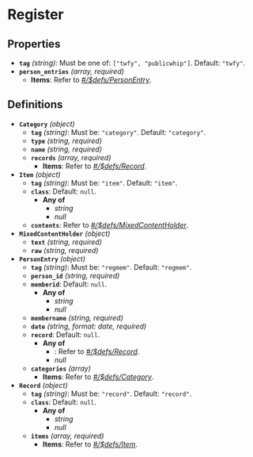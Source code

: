 # Register

## Properties

- **`tag`** *(string)*: Must be one of: `["twfy", "publicwhip"]`. Default: `"twfy"`.
- **`person_entries`** *(array, required)*
  - **Items**: Refer to *[#/$defs/PersonEntry](#%24defs/PersonEntry)*.
## Definitions

- <a id="%24defs/Category"></a>**`Category`** *(object)*
  - **`tag`** *(string)*: Must be: `"category"`. Default: `"category"`.
  - **`type`** *(string, required)*
  - **`name`** *(string, required)*
  - **`records`** *(array, required)*
    - **Items**: Refer to *[#/$defs/Record](#%24defs/Record)*.
- <a id="%24defs/Item"></a>**`Item`** *(object)*
  - **`tag`** *(string)*: Must be: `"item"`. Default: `"item"`.
  - **`class`**: Default: `null`.
    - **Any of**
      - *string*
      - *null*
  - **`contents`**: Refer to *[#/$defs/MixedContentHolder](#%24defs/MixedContentHolder)*.
- <a id="%24defs/MixedContentHolder"></a>**`MixedContentHolder`** *(object)*
  - **`text`** *(string, required)*
  - **`raw`** *(string, required)*
- <a id="%24defs/PersonEntry"></a>**`PersonEntry`** *(object)*
  - **`tag`** *(string)*: Must be: `"regmem"`. Default: `"regmem"`.
  - **`person_id`** *(string, required)*
  - **`memberid`**: Default: `null`.
    - **Any of**
      - *string*
      - *null*
  - **`membername`** *(string, required)*
  - **`date`** *(string, format: date, required)*
  - **`record`**: Default: `null`.
    - **Any of**
      - : Refer to *[#/$defs/Record](#%24defs/Record)*.
      - *null*
  - **`categories`** *(array)*
    - **Items**: Refer to *[#/$defs/Category](#%24defs/Category)*.
- <a id="%24defs/Record"></a>**`Record`** *(object)*
  - **`tag`** *(string)*: Must be: `"record"`. Default: `"record"`.
  - **`class`**: Default: `null`.
    - **Any of**
      - *string*
      - *null*
  - **`items`** *(array, required)*
    - **Items**: Refer to *[#/$defs/Item](#%24defs/Item)*.

